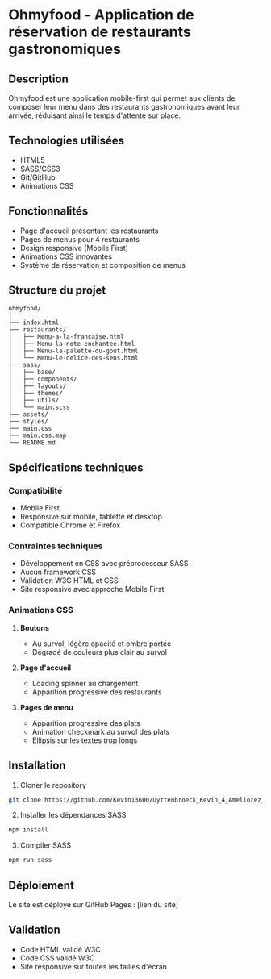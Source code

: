 # Ohmyfood - Application de réservation de restaurants gastronomiques

## Description
Ohmyfood est une application mobile-first qui permet aux clients de composer leur menu dans des restaurants gastronomiques avant leur arrivée, réduisant ainsi le temps d'attente sur place.

## Technologies utilisées
- HTML5
- SASS/CSS3
- Git/GitHub
- Animations CSS

## Fonctionnalités
- Page d'accueil présentant les restaurants
- Pages de menus pour 4 restaurants
- Design responsive (Mobile First)
- Animations CSS innovantes
- Système de réservation et composition de menus

## Structure du projet
```
ohmyfood/
│
├── index.html
├── restaurants/
│   ├── Menu-a-la-francaise.html
│   ├── Menu-la-note-enchantee.html
│   ├── Menu-la-palette-du-gout.html
│   └── Menu-le-delice-des-sens.html
├── sass/
│   ├── base/
│   ├── components/
│   ├── layouts/
│   ├── themes/
│   ├── utils/
│   └── main.scss
├── assets/
├── styles/
├── main.css
├── main.css.map
└── README.md
```

## Spécifications techniques

### Compatibilité
- Mobile First
- Responsive sur mobile, tablette et desktop
- Compatible Chrome et Firefox

### Contraintes techniques
- Développement en CSS avec préprocesseur SASS
- Aucun framework CSS
- Validation W3C HTML et CSS
- Site responsive avec approche Mobile First

### Animations CSS
1. **Boutons**
   - Au survol, légère opacité et ombre portée
   - Dégradé de couleurs plus clair au survol

2. **Page d'accueil**
   - Loading spinner au chargement
   - Apparition progressive des restaurants

3. **Pages de menu**
   - Apparition progressive des plats
   - Animation checkmark au survol des plats
   - Ellipsis sur les textes trop longs

## Installation
1. Cloner le repository
```bash
git clone https://github.com/Kevin13600/Uyttenbroeck_Kevin_4_Ameliorez_l_interface_d-un_site_mobile_avec_des_animations_CSS_10042024.git
```

2. Installer les dépendances SASS
```bash
npm install
```

3. Compiler SASS
```bash
npm run sass
```

## Déploiement
Le site est déployé sur GitHub Pages : [lien du site]

## Validation
- Code HTML validé W3C
- Code CSS validé W3C
- Site responsive sur toutes les tailles d'écran